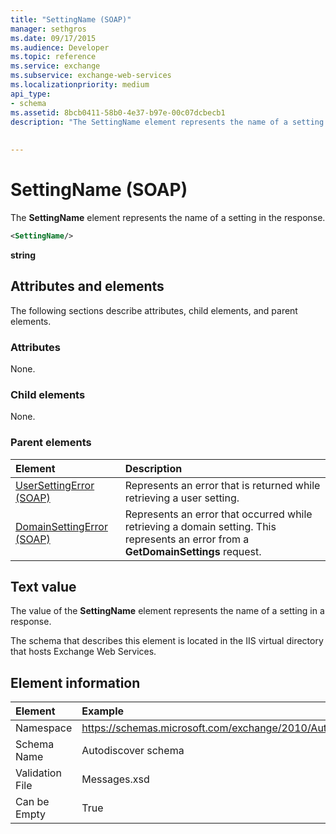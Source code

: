 ```yaml
---
title: "SettingName (SOAP)"
manager: sethgros
ms.date: 09/17/2015
ms.audience: Developer
ms.topic: reference
ms.service: exchange
ms.subservice: exchange-web-services
ms.localizationpriority: medium
api_type:
- schema
ms.assetid: 8bcb0411-58b0-4e37-b97e-00c07dcbecb1
description: "The SettingName element represents the name of a setting in the response."
 
 
---
```


# SettingName (SOAP)

The **SettingName** element represents the name of a setting in the response. 
  
```XML
<SettingName/>
```

 **string**
## Attributes and elements

The following sections describe attributes, child elements, and parent elements.
  
### Attributes

None.
  
### Child elements

None.
  
### Parent elements

|**Element**|**Description**|
|:-----|:-----|
|[UserSettingError (SOAP)](usersettingerror-soap.md) <br/> |Represents an error that is returned while retrieving a user setting.  <br/> |
|[DomainSettingError (SOAP)](domainsettingerror-soap.md) <br/> |Represents an error that occurred while retrieving a domain setting. This represents an error from a **GetDomainSettings** request.  <br/> |
   
## Text value

The value of the **SettingName** element represents the name of a setting in a response. 
  
The schema that describes this element is located in the IIS virtual directory that hosts Exchange Web Services.
  
## Element information

| Element | Example |
|:-----|:-----|
|Namespace  <br/> |https://schemas.microsoft.com/exchange/2010/Autodiscover  <br/> |
|Schema Name  <br/> |Autodiscover schema  <br/> |
|Validation File  <br/> |Messages.xsd  <br/> |
|Can be Empty  <br/> |True  <br/> |
   

